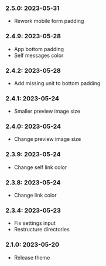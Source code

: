 ### 2.5.0: 2023-05-31

* Rework mobile form padding

### 2.4.9: 2023-05-28

* App bottom padding
* Self messages color

### 2.4.2: 2023-05-28

* Add missing unit to bottom padding

### 2.4.1: 2023-05-24

* Smaller preview image size

### 2.4.0: 2023-05-24

* Change preview image size

### 2.3.9: 2023-05-24

* Change self link color

### 2.3.8: 2023-05-24

* Change link color

### 2.3.4: 2023-05-23

* Fix settings input
* Restructure directories

### 2.1.0: 2023-05-20

* Release theme

